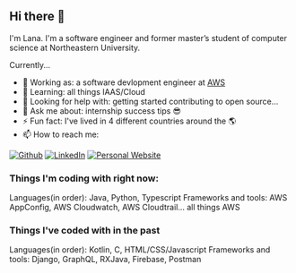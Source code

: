 ## Hi there 👋

<!--
**alannaa/alannaa** is a ✨ _special_ ✨ repository because its `README.md` (this file) appears on your GitHub profile.
-->

I'm Lana. I'm a software engineer and former master’s student of computer science at Northeastern University.

Currently...
- 🔭 Working as: a software devlopment engineer at [AWS](https://aws.amazon.com)
- 🌱 Learning: all things IAAS/Cloud
- 🤔 Looking for help with: getting started contributing to open source...
- 💬 Ask me about: internship success tips 😎 
- ⚡ Fun fact: I've lived in 4 different countries around the 🌎
- 📫 How to reach me: 
<p>
  <a href="https://github.com/alannapasco" target="_blank"><img alt="Github" src="https://img.shields.io/badge/GitHub-%2312100E.svg?&style=for-the-badge&logo=Github&logoColor=white" /></a> 
  <a href="https://www.linkedin.com/in/alanna-pasco-8918028b/" target="_blank"><img alt="LinkedIn" src="https://img.shields.io/badge/linkedin-%230077B5.svg?&style=for-the-badge&logo=linkedin&logoColor=white" /></a> 
    <a href="https://alannapasco.github.io" target="_blank"><img alt="Personal Website" src="https://img.shields.io/badge/-Personal%20Website-lightgrey/?style=for-the-badge" /></a> 
</p>

### Things I'm coding with right now:

Languages(in order): Java, Python, Typescript
Frameworks and tools: AWS AppConfig, AWS Cloudwatch, AWS Cloudtrail... all things AWS

### Things I've coded with in the past 

Languages(in order): Kotlin, C, HTML/CSS/Javascript
Frameworks and tools: Django, GraphQL, RXJava, Firebase, Postman
